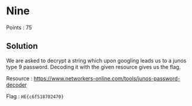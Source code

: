 # Nine

Points : 75

## Solution

We are asked to decrypt a string which upon googling leads us to a junos type 9 password. Decoding it with the given resource gives us the flag.

Resource : <https://www.networkers-online.com/tools/junos-password-decoder>

Flag : `HE{c6f518702470}`
